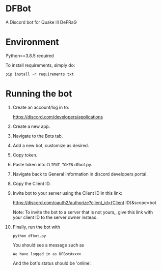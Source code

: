 # DFBot
A Discord bot for Quake III DeFRaG

# Environment

Python>=3.8.5 required

To install requirements, simply do:

`pip install -r requirements.txt`

# Running the bot

1. Create an account/log in to: 

    https://discord.com/developers/applications

2. Create a new app.

3. Navigate to the Bots tab.

4. Add a new bot, customize as desired.

5. Copy token.

6. Paste token into `CLIENT_TOKEN` dfbot.py.

7. Navigate back to General Information in discord developers portal.

8. Copy the Client ID.

9. Invite bot to your server using the Client ID in this link:
  
    https://discord.com/oauth2/authorize?client_id={Client ID}&scope=bot
  
    Note: To invite the bot to a server that is not yours,, give this link with your client ID to the server owner instead.
  
10. Finally, run the bot with 
  
    `python dfbot.py`

    You should see a message such as 

     `We have logged in as DFBot#xxxx`

    And the bot's status should be 'online'.
